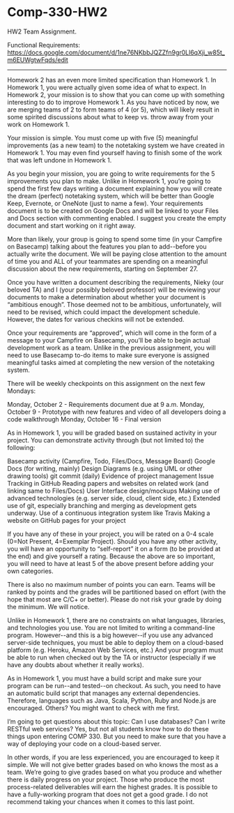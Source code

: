 # Comp-330-HW2
HW2 Team Assignment. 

Functional Requirements: https://docs.google.com/document/d/1ne76NKbbJQZZfn9gr0Ll6qXji_w85t_m6EUWgtwFqds/edit 
_______________________________________________________________________________________

Homework 2 has an even more limited specification than Homework 1. In Homework 1, you were actually given some idea of what to expect. In Homework 2, your mission is to show that you can come up with something interesting to do to improve Homework 1. As you have noticed by now, we are merging teams of 2 to form teams of 4 (or 5), which will likely result in some spirited discussions about what to keep vs. throw away from your work on Homework 1.

Your mission is simple. You must come up with five (5) meaningful improvements (as a new team) to the notetaking system we have created in Homework 1. You may even find yourself having to finish some of the work that was left undone in Homework 1.

As you begin your mission, you are going to write requirements for the 5 improvements you plan to make. Unlike in Homework 1, you’re going to spend the first few days writing a document explaining how you will create the dream (perfect) notetaking system, which will be better than Google Keep, Evernote, or OneNote (just to name a few). Your requirements document is to be created on Google Docs and will be linked to your Files and Docs section with commenting enabled. I suggest you create the empty document and start working on it right away.

More than likely, your group is going to spend some time (in your Campfire on Basecamp) talking about the features you plan to add--before you actually write the document. We will be paying close attention to the amount of time you and ALL of your teammates are spending on a meaningful discussion about the new requirements, starting on September 27.

Once you have written a document describing the requirements, Nieky (our beloved TA) and I (your possibly beloved professor) will be reviewing your documents to make a determination about whether your document is “ambitious enough”. Those deemed not to be ambitious, unfortunately, will need to be revised, which could impact the development schedule. However, the dates for various checkins will not be extended.

Once your requirements are “approved”, which will come in the form of a message to your Campfire on Basecamp, you’ll be able to begin actual development work as a team. Unlike in the previous assignment, you will need to use Basecamp to-do items to make sure everyone is assigned meaningful tasks aimed at completing the new version of the notetaking system. 

There will be weekly checkpoints on this assignment on the next few Mondays:

Monday, October 2 - Requirements document due at 9 a.m.
Monday, October 9 - Prototype with new features and video of all developers doing a code walkthrough
Monday, October 16 - Final version

As in Homework 1, you will be graded based on sustained activity in your project. You can demonstrate activity through (but not limited to) the following:

Basecamp activity (Campfire, Todo, Files/Docs, Message Board)
Google Docs (for writing, mainly)
Design Diagrams (e.g. using UML or other drawing tools)
git commit (daily)
Evidence of project management
Issue Tracking in GitHub
Reading papers and websites on related work (and linking same to Files/Docs)
User Interface design/mockups
Making use of advanced technologies (e.g. server side, cloud, client side, etc.)
Extended use of git, especially branching and merging as development gets underway.
Use of a continuous integration system like Travis
Making a website on GitHub pages for your project

If you have any of these in your project, you will be rated on a 0-4 scale (0=Not Present, 4=Exemplar Project). Should you have any other activity, you will have an opportunity to “self-report” it on a form (to be provided at the end) and give yourself a rating. Because the above are so important, you will need to have at least 5 of the above present before adding your own categories.

There is also no maximum number of points you can earn. Teams will be ranked by points and the grades will be partitioned based on effort (with the hope that most are C/C+ or better). Please do not risk your grade by doing the minimum. We will notice.

Unlike in Homework 1, there are no constraints on what languages, libraries, and technologies you use. You are not limited to writing a command-line program. However--and this is a big however--if you use any advanced server-side techniques, you must be able to deploy them on a cloud-based platform (e.g. Heroku, Amazon Web Services, etc.) And your program must be able to run when checked out by the TA or instructor (especially if we have any doubts about whether it really works). 

As in Homework 1, you must have a build script and make sure your program can be run--and tested--on checkout. As such, you need to have an automatic build script that manages any external dependencies. Therefore, languages such as Java, Scala, Python, Ruby and Node.js are encouraged. Others? You might want to check with me first.

I’m going to get questions about this topic: Can I use databases? Can I write RESTful web services? Yes, but not all students know how to do these things upon entering COMP 330. But you need to make sure that you have a way of deploying your code on a cloud-based server.

In other words, if you are less experienced, you are encouraged to keep it simple. We will not give better grades based on who knows the most as a team. We’re going to give grades based on what you produce and whether there is daily progress on your project. Those who produce the most process-related deliverables will earn the highest grades. It is possible to have a fully-working program that does not get a good grade. I do not recommend taking your chances when it comes to this last point.
